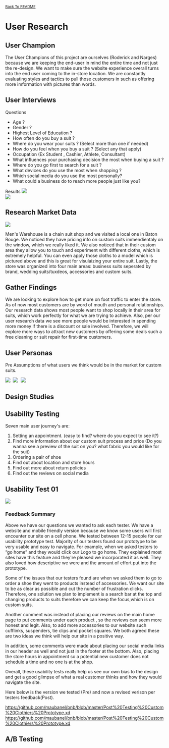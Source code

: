 <small>[Back To README](/Readme.html) </small>

# User Research

## User Champion
The User Champions of this project are ourselves (Roderick and Narges) because we are keeping the end-user in mind the entire time and not just the re-design. We want to make sure the website experience overall turns into the end user coming to the in-store location. We are constantly evaluating styles and tactics to pull those customers in such as offering more imformation with pictures than words.

## User Interviews
Questions 

* Age ?
* Gender ?
* Highest Level of Education ?
* How often do you buy a suit ?
* Where do you wear your suits ? (Select more than one if needed)
* How do you feel when you buy a suit ? (Select any that apply)
* Occupation (Ex Student , Cashier, Athlete, Consultant)
* What influences your purchasing decision the most when buying a suit ?
* Where do you go first to search for a suit ?
* What devices do you use the most when shopping ?
* Which social media do you use the most personally? 
* What could a business do to reach more people just like you?

Results
 <kbd>
   <img src="Images/Survey_Results01.jpg">
 </kbd>
<br/>
 <kbd>
   <img src="Images/Survey_Results02.jpg">
 </kbd>


## Research Market Data
 <kbd>
   <img src="Images/MensWarehouseCollage.png">
 </kbd>


Men's Warehouse is a chain suit shop and we visited a local one in Baton Rouge. We noticed they have pricing info on custom suits immendientaly on the window, which we really liked it. We also noticed that in their custom area they allow you to touch and experiment with different cloths, which is extremely helpful. You can even apply those cloths to a model which is pictured above and this is great for visulaizing your entire suit. Lastly, the store was organized into four main areas: business suits seperated by brand, wedding suits/tuxdeos, accessories and custom suits.

## Gather Findings

We are looking to explore how to get more on foot traffic to enter the store. As of now most customers are by word of mouth and personal relationships. Our research data shows most people want to shop locally in their area for suits, which work perfectly for what we are trying to achieve. Also, per our user research data we see more people would be interested in spending more money if there is a discount or sale involved. Therefore, we will explore more ways to attract new customers by offering some deals such a free cleaning or suit repair for first-time customers. 

## User Personas

Pre Assumptions of what users we think would be in the market for custom suits. 

  <kbd>
   <img src="Images/user-Personas-R&N.png">
 </kbd>
   <kbd>
   <img src="Images/user-Personas-R&N2.png">
 </kbd>
   <kbd>
   <img src="Images/user-Personas-R&N3.png">
 </kbd>
 
## Design Studies

## Usability Testing

Seven main user journey's are: 
1. Setting an appointment. (easy to find? where do you expect to see it?)
2. Find more information about our custom suit process and price (Do you wanna see a preview of the suit on you? what fabric you would like for the suit)
3. Ordering a pair of shoe
4. Find out about location and store hours
5. Find out more about return policies
6. Find out the reviews on social media 
## Usability Test 01
  
<kbd>
   <img src="Images/UsabilityTest1.jpg">
 </kbd>
 
### Feedback Summary
Above we have our questions we wanted to ask each tester. We have a website and mobile friendly version because we know some users will first encounter our site on a cell phone. We tested between 12-15 people for our usability prototype test.  Majority of our testers found our prototype to be very usable and easy to navigate. For example, when we asked testers to “go home” and they would click our Logo to go home. They explained most sites have this feature and they're pleased we incorporated it as well. They also loved how descriptive we were and the amount of effort put into the prototype.
 
 Some of the issues that our testers found are when we asked them to go to order a shoe they went to products instead of accessories. We want our site to be as clear as possible and cut the number of frustration clicks. Therefore, one solution we plan to implement is a search bar at the top and changing products to suits therefore we can keep the focus,which is on custom suits.
 
 Another comment was instead of placing our reviews on the main home page to put comments under each product , so the reviews can seem more honest and legit. Also, to add more accessories to our website such cufflinks, suspenders, tie clips and pocket squares. We both agreed these are two ideas we think will help our site in a positive way. 

In addition, some comments were made about placing our social media links in our header as well and not just in the footer at the bottom. Also, placing the store hours in appointment so a potential new customer does not schedule a time and no one is at the shop. 

Overall, these usability tests really help us see our own bias to the design and get a good glimpse of what a real customer thinks and how they would navigate the site.

Here below is the version we tested (Pre) and now a revised verison per testers feedback(Post).

https://github.com/maubanel/bnb/blob/master/Post%20Testing%20Custom%20Clothiers%20Prototype.xd
https://github.com/maubanel/bnb/blob/master/Post%20Testing%20Custom%20Clothiers%20Prototype.xd
## A/B Testing
